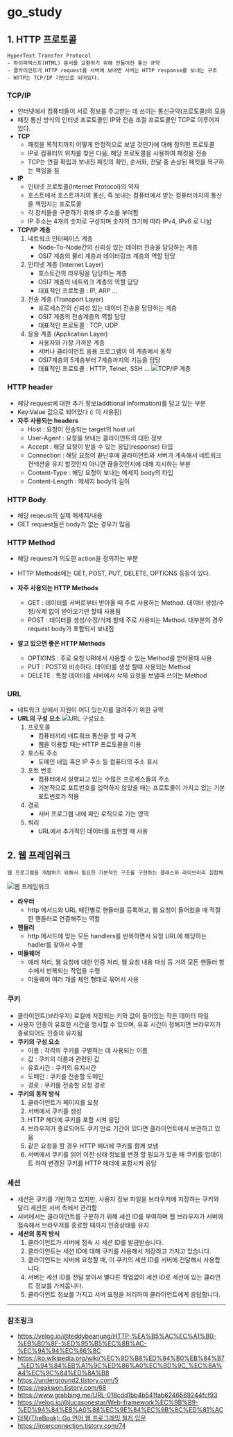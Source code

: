 # go_study

## 1. HTTP 프로토콜
    HyperText Transfer Protocol
    - 하이퍼텍스트(HTML) 문서를 교환하기 위해 만들어진 통신 규약
    - 클라이언트가 HTTP request를 서버에 보내면 서버는 HTTP response를 보내는 구조
    - HTTP는 TCP/IP 기반으로 되어있다.

### TCP/IP
* 인터넷에서 컴퓨터들이 서로 정보를 주고받는 데 쓰이는 통신규약(프로토콜)의 모음
* 패킷 통신 방식의 인터넷 프로토콜인 IP와 전송 조절 프로토콜인 TCP로 이루어져 있다.   
* **TCP**
    - 패킷을 목적지까지 어떻게 안정적으로 보낼 것인가에 대해 정의한 프로토콜
    - IP로 컴퓨터의 위치를 찾은 다음, 해당 프로토콜을 사용하여 패킷을 전송
    - TCP는 연결 확립과 보내진 패킷의 확인, 순서화, 전달 중 손상된 패킷을 복구하는 책임을 짐
* **IP**
    - 인터넷 프로토콜(Internet Protocol)의 약자
    - 호스트에서 호스트까지의 통신, 즉 보내는 컴퓨터에서 받는 컴퓨터까지의 통신을 책임지는 프로토콜
    - 각 장치들을 구분하기 위해 IP 주소를 부여함
    - IP 주소는 4개의 숫자로 구성되며 숫자의 크기에 따라 IPv4, IPv6 로 나뉨
* **TCP/IP 계층**
    1. 네트워크 인터페이스 계층
        - Node-To-Node간의 신뢰성 있는 데이터 전송을 담당하는 계층
        - OSI7 계층의 물리 계층과 데이터링크 계층의 역할 담당
    2. 인터넷 계층 (Internet Layer)
        - 호스트간의 라우팅을 담당하는 계층
        - OSI7 계층의 네트워크 계층의 역할 담당
        - 대표적인 프로토콜 : IP, ARP ...
    3. 전송 계층 (Transport Layer)
        - 프로세스간의 신뢰성 있는 데이터 전송을 담당하는 계층
        - OSI7 계층의 전송계층의 역할 담당
        - 대표적인 프로토콜 : TCP, UDP
    4. 응용 계층 (Application Layer)
        - 사용자와 가장 가까운 계층
        - 서버나 클라이언트 응용 프로그램이 이 계층에서 동작
        - OSI7계층의 5계층부터 7계층까지의 기능을 담당
        - 대표적인 프로토콜 : HTTP, Telnet, SSH ...
![TCP/IP 계층](https://user-images.githubusercontent.com/55284181/111994395-11b08d00-8b5b-11eb-863f-091e24a7b5de.png)

### HTTP header
* 해당 request에 대한 추가 정보(addtional information)를 담고 있는 부분
* Key:Value 값으로 되어있다 (: 이 사용됨)
* **자주 사용되는 headers**
    - Host : 요청이 전송되는 target의 host url
    - User-Agent : 요청을 보내는 클라이언트의 대한 정보
    - Accept : 해당 요청이 받을 수 있는 응답(response) 타입
    - Connection : 해당 요청이 끝난후에 클라이언트와 서버가 계속해서 네트워크 컨넥션을 유지 할것인지 아니면 끊을것인지에 대해 지시하는 부분
    - Content-Type : 해당 요청이 보내는 메세지 body의 타입
    - Content-Length : 메세지 body의 길이

### HTTP Body
* 해당 reqeust의 실제 메세지/내용
* GET request들은 body가 없는 경우가 많음

### HTTP Method
* 해당 request가 의도한 action을 정의하는 부분
* HTTP Methods에는 GET, POST, PUT, DELETE, OPTIONS 등등이 있다.
* **자주 사용되는 HTTP Methods**
    - GET : 데이터를 서버로부터 받아올 때 주로 사용하는 Method. 데이터 생성/수정/삭제 없이 받아오기만 할때 사용됨
    - POST : 데이터를 생성/수정/삭제 할때 주로 사용되는 Method. 대부분의 경우 request body가 포함되서 보내짐

* **알고 있으면 좋은 HTTP Methods**
    - OPTIONS : 주로 요청 URI에서 사용할 수 있는 Method를 받아올때 사용
    - PUT : POST와 비슷하다. 데이터를 생성 할때 사용되는 Method
    - DELETE : 특정 데이터를 서버에서 삭제 요청을 보낼때 쓰이는 Method

### URL
* 네트워크 상에서 자원이 어디 있는지를 알려주기 위한 규약
* **URL의 구성 요소**
![URL 구성요소](https://user-images.githubusercontent.com/55284181/111994472-2a20a780-8b5b-11eb-8c9d-d8224abe6e92.png)
    1. 프로토콜
        - 컴퓨터끼리 네트워크 통신을 할 때 규격
        - 웹을 이용할 때는 HTTP 프로토콜을 이용
    2. 호스트 주소
        - 도메인 네임 혹은 IP 주소 등 컴퓨터의 주소 표시
    3. 포트 번호
        - 컴퓨터에서 실행되고 있는 수많은 프로세스들의 주소
        - 기본적으로 포트번호를 입력하지 않았을 때는 프로토콜이 가지고 있는 기본 포트번호가 적용
    4. 경로
        - 서버 프로그램 내에 짜인 로직으로 가는 영역
    5. 쿼리
        - URL에서 추가적인 데이터를 표현할 때 사용

## 2. 웹 프레임워크
    웹 프로그램을 개발하기 위해서 필요한 기본적인 구조를 구현하는 클래스와 라이브러리 집합체
![웹 프레임워크](https://user-images.githubusercontent.com/55284181/112002610-6b1cba00-8b63-11eb-9f97-436bd4b8a566.jpg)
* **라우터**
    - http 메서드와 URL 패턴별로 핸들러를 등록하고, 웹 요청이 들어왔을 때 적절한 핸들러로 연결해주는 역할
* **핸들러**
    - http 메서드에 맞는 모든 handlers를 반복하면서 요청 URL에 해당하는 hadler를 찾아서 수행
* **미들웨어**
    - 에러 처리, 웹 요청에 대한 인증 처리, 웹 요청 내용 파싱 등 거의 모든 핸들러 함수에서 반복되는 작업들 수행
    - 미들웨어 여러 개를 체인 형태로 묶어서 사용

### 쿠키
* 클라이언트(브라우저) 로컬에 저장되는 키와 값이 들어있는 작은 데이터 파일
* 사용자 인증이 유효한 시간을 명시할 수 있으며, 유효 시간이 정해지면 브라우저가 종료되어도 인증이 유지됨
* **쿠키의 구성 요소**
    - 이름 : 각각의 쿠키를 구별하는 데 사용되는 이름
    - 값 : 쿠키의 이름과 관련된 값
    - 유효시간 : 쿠키의 유지시간
    - 도메인 : 쿠키를 전송할 도메인
    - 경로 : 쿠키를 전송할 요청 경로
* **쿠키의 동작 방식**
    1. 클라이언트가 페이지를 요청
    2. 서버에서 쿠키를 생성
    3. HTTP 헤더에 쿠키를 포함 시켜 응답
    4. 브라우저가 종료되어도 쿠키 만료 기간이 있다면 클라이언트에서 보관하고 있음
    5. 같은 요청을 할 경우 HTTP 헤더에 쿠키를 함께 보냄
    6. 서버에서 쿠키를 읽어 이전 상태 정보를 변경 할 필요가 있을 때 쿠키를 업데이트 하여 변경된 쿠키를 HTTP 헤더에 포함시켜 응답
### 세션
* 세션은 쿠키를 기반하고 있지만, 사용자 정보 파일을 브라우저에 저장하는 쿠키와 달리 세션은 서버 측에서 관리함
* 서버에서는 클라이언트를 구분하기 위해 세션 ID를 부여하며 웹 브라우저가 서버에 접속해서 브라우저를 종료할 때까지 인증상태를 유지
* **세션의 동작 방식**
    1. 클라이언트가 서버에 접속 시 세션 ID를 발급받습니다.
    2. 클라이언트는 세션 ID에 대해 쿠키를 사용해서 저장하고 가지고 있습니다.
    3. 클라이언트는 서버에 요청할 때, 이 쿠키의 세션 ID를 서버에 전달해서 사용합니다.
    4. 서버는 세션 ID를 전달 받아서 별다른 작업없이 세션 ID로 세션에 있는 클라언트 정보를 가져옵니다.
    5. 클라이언트 정보를 가지고 서버 요청을 처리하여 클라이언트에게 응답합니다.

***
### 참조링크
* <https://velog.io/@teddybearjung/HTTP-%EA%B5%AC%EC%A1%B0-%EB%B0%8F-%ED%95%B5%EC%8B%AC-%EC%9A%94%EC%86%8C>
* <https://ko.wikipedia.org/wiki/%EC%9D%B8%ED%84%B0%EB%84%B7_%ED%94%84%EB%A1%9C%ED%86%A0%EC%BD%9C_%EC%8A%A4%EC%9C%84%ED%8A%B8>
* <https://underground2.tistory.com/5>
* <https://reakwon.tistory.com/68>
* <https://www.grabbing.me/URL-018cdd1bb4b541fab6246569244fcf93>
* <https://velog.io/@lucasonestar/Web-framework%EC%9B%B9-%ED%94%84%EB%A0%88%EC%9E%84%EC%9B%8C%ED%81%AC>
* [더북(TheBook): Go 언어 웹 프로그래밍 철저 입문](https://thebook.io/006806/)
* <https://interconnection.tistory.com/74>
